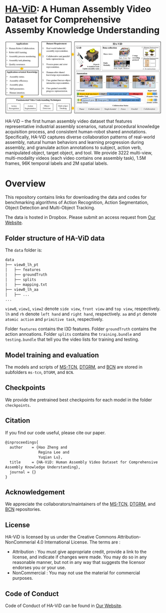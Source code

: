 # [HA-ViD](https://github.com/iai-hrc/ha-vid): A Human Assembly Video Dataset for Comprehensive Assemby Knowledge Understanding
![model](https://github.com/iai-hrc/iai-hrc.github.io/blob/main/assets/Fig1.png)

HA-ViD – the first human assembly video dataset that features representative industrial assembly scenarios, natural procedural knowledge acquisition process, and consistent human-robot shared annotations. Specifically, HA-ViD captures diverse collaboration patterns of real-world assembly, natural human behaviors and learning progression during assembly, and granulate action annotations to
subject, action verb, manipulated object, target object, and tool. We provide 3222 multi-view, multi-modality videos (each video contains one assembly task), 1.5M frames, 96K temporal labels and 2M spatial labels.

# Overview
This repository contains links for downloading the data and codes for benchmarking algorithms of Action Recognition, Action Segmentation, Object Detection and Multi-Object Tracking.

The data is hosted in Dropbox. Please submit an access request from [Our Website](https://iai-hrc.github.io/ha-vid).

## Folder structure of HA-ViD data
The `data` folder is:
```
data
├── view0_lh_pt
│   ├── features
│   ├── groundTruth
│   ├── splits
│   ├── mapping.txt
├── view0_lh_aa
│   ├── ...
...
```
`view0`, `view1`, `view2` denote `side view`, `front view` and `top view`, respectively. `lh` and `rh` denote `left hand` and `right hand`, respectively. `aa` and `pt` denote `atomic action` and `primitive task`, respectively.

Folder `features` contains the I3D features. Folder `groundTruth` contains the action annoations. Folder `splits` contains the `training.bundle` and `testing.bundle` that tell you the video lists for training and testing.

## Model training and evaluation 
The models and scripts of [MS-TCN](https://github.com/yabufarha/ms-tcn), [DTGRM](https://github.com/redwang/DTGRM), and [BCN](https://github.com/MCG-NJU/BCN) are stored in subfolders `ms-tcn`, `DTGRM`, and `BCN`.

## Checkpoints
We provide the pretrained best checkpoints for each model in the folder `checkpoints`.

## Citation
If you find our code useful, please cite our paper. 
```
@inproceedings{
  author    = {Hao Zheng and
               Regina Lee and
               Yuqian Lu},
  title     = {HA-ViD: Human Assembly Video Dataset for Comprehensive Assembly Knowledge Understanding},
  journal = {}
}
```

## Acknowledgement

We appreciate the collaborators/maintainers of the [MS-TCN](https://github.com/yabufarha/ms-tcn), [DTGRM](https://github.com/redwang/DTGRM), and [BCN](https://github.com/MCG-NJU/BCN) repositories.

## License
HA-ViD is licensed by us under the Creative Commons Attribution-NonCommerial 4.0 International License. The terms are :
* Attribution : You must give appropriate credit, provide a link to the license, and indicate if changes were made. You may do so in any reasonable manner, but not in any way that suggests the licensor endorses you or your use.
* NonCommercial : You may not use the material for commercial purposes.

## Code of Conduct
Code of Conduct of HA-ViD can be found in [Our Website](https://iai-hrc.github.io/ha-vid).